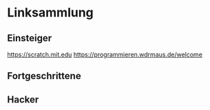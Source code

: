 # Linksammlung

## Einsteiger
https://scratch.mit.edu
https://programmieren.wdrmaus.de/welcome

## Fortgeschrittene

## Hacker
